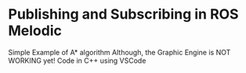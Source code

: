 # Publishing and Subscribing in ROS Melodic

Simple Example of A* algorithm
Although, the Graphic Engine is NOT WORKING yet!
Code in C++ using VSCode

